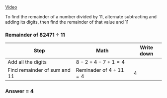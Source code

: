 [Video](http://mathninja.org/divisibility-rules/)

To find the remainder of a number divided by 11, alternate subtracting and adding its digits, then find the remainder of that value and 11

### $\text{Remainder of } 82471 \div 11$

| Step                         | Math                         | Write down |
| ---------------------------- | ---------------------------- | ---------- |
| Add all the digits           | $8 - 2 + 4 - 7 + 1 = 4$      |            |
| Find remainder of sum and 11 | Reminader of $4 \div 11 = 4$ | 4          |

### Answer = 4